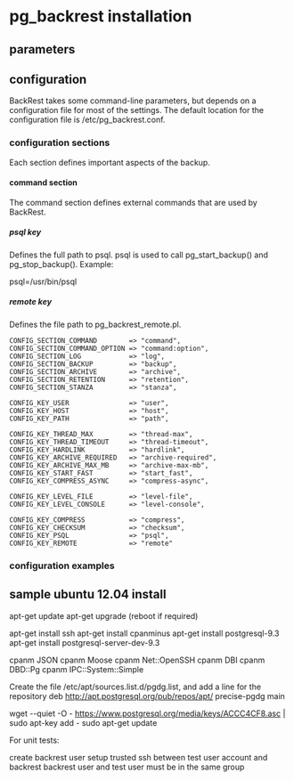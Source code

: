 # pg_backrest installation

## parameters

## configuration

BackRest takes some command-line parameters, but depends on a configuration file for most of the settings.  The default location for the configuration file is /etc/pg_backrest.conf.

### configuration sections

Each section defines important aspects of the backup.

#### command section

The command section defines external commands that are used by BackRest.

##### psql key

Defines the full path to psql.  psql is used to call pg_start_backup() and pg_stop_backup().  Example:

psql=/usr/bin/psql

##### remote key

Defines the file path to pg\_backrest\_remote.pl.  


    CONFIG_SECTION_COMMAND        => "command",
    CONFIG_SECTION_COMMAND_OPTION => "command:option",
    CONFIG_SECTION_LOG            => "log",
    CONFIG_SECTION_BACKUP         => "backup",
    CONFIG_SECTION_ARCHIVE        => "archive",
    CONFIG_SECTION_RETENTION      => "retention",
    CONFIG_SECTION_STANZA         => "stanza",

    CONFIG_KEY_USER               => "user",
    CONFIG_KEY_HOST               => "host",
    CONFIG_KEY_PATH               => "path",

    CONFIG_KEY_THREAD_MAX         => "thread-max",
    CONFIG_KEY_THREAD_TIMEOUT     => "thread-timeout",
    CONFIG_KEY_HARDLINK           => "hardlink",
    CONFIG_KEY_ARCHIVE_REQUIRED   => "archive-required",
    CONFIG_KEY_ARCHIVE_MAX_MB     => "archive-max-mb",
    CONFIG_KEY_START_FAST         => "start_fast",
    CONFIG_KEY_COMPRESS_ASYNC     => "compress-async",

    CONFIG_KEY_LEVEL_FILE         => "level-file",
    CONFIG_KEY_LEVEL_CONSOLE      => "level-console",

    CONFIG_KEY_COMPRESS           => "compress",
    CONFIG_KEY_CHECKSUM           => "checksum",
    CONFIG_KEY_PSQL               => "psql",
    CONFIG_KEY_REMOTE             => "remote"

### configuration examples

## sample ubuntu 12.04 install

apt-get update
apt-get upgrade (reboot if required)

apt-get install ssh
apt-get install cpanminus
apt-get install postgresql-9.3
apt-get install postgresql-server-dev-9.3

cpanm JSON
cpanm Moose
cpanm Net::OpenSSH
cpanm DBI
cpanm DBD::Pg
cpanm IPC::System::Simple

Create the file /etc/apt/sources.list.d/pgdg.list, and add a line for the repository
deb http://apt.postgresql.org/pub/repos/apt/ precise-pgdg main

wget --quiet -O - https://www.postgresql.org/media/keys/ACCC4CF8.asc | sudo apt-key add -
sudo apt-get update


For unit tests:

create backrest user
setup trusted ssh between test user account and backrest
backrest user and test user must be in the same group
